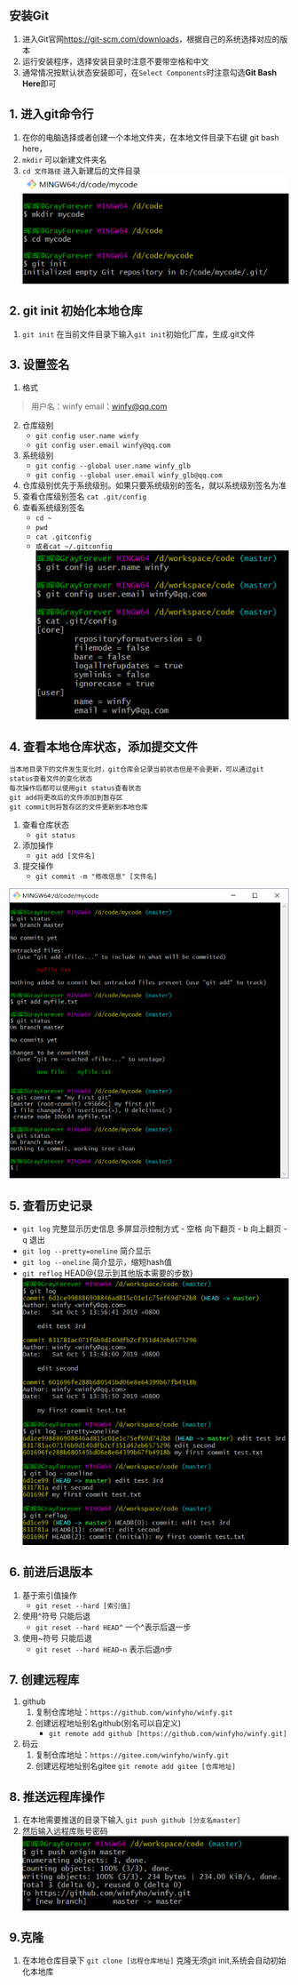 ##  安装Git
  
1. 进入Git官网<https://git-scm.com/downloads>，根据自己的系统选择对应的版本
2. 运行安装程序，选择安装目录时注意不要带空格和中文
3. 通常情况按默认状态安装即可，在`Select Components`时注意勾选**Git Bash Here**即可
##  1. 进入git命令行
  
1. 在你的电脑选择或者创建一个本地文件夹，在本地文件目录下右键 git bash here，
2. `mkdir` 可以新建文件夹名
3. `cd 文件路径` 进入新建后的文件目录
![](gitinit.png )
  
  
##  2. git init 初始化本地仓库
  
1. `git init` 
在当前文件目录下输入`git init`初始化厂库，生成.git文件
  
##  3. 设置签名
  
1. 格式
>用户名：winfy
    email：winfy@qq.com
2. 仓库级别 
    - `git config user.name winfy`
    - `git config user.email winfy@qq.com`
3. 系统级别 
    - `git config --global user.name winfy_glb`
    - `git config --global user.email winfy_glb@qq.com`
4. 仓库级别优先于系统级别。如果只要系统级别的签名，就以系统级别签名为准
5. 查看仓库级别签名 `cat .git/config`
6. 查看系统级别签名 
    - `cd ~`
    - `pwd`
    - `cat .gitconfig`
    - `或者cat ~/.gitconfig`
![](git_3.png )
  
  
##  4. 查看本地仓库状态，添加提交文件
  
    当本地目录下的文件发生变化时，git仓库会记录当前状态但是不会更新，可以通过git status查看文件的变化状态
    每次操作后都可以使用git status查看状态
    git add将更改后的文件添加到暂存区
    git commit则将暂存区的文件更新到本地仓库
1. 查看仓库状态
    - `git status` 
2. 添加操作
    - `git add [文件名]` 
3. 提交操作
    - `git commit -m "修改信息" [文件名]`
  
![](gitcommit.png )
  
##  5. 查看历史记录
  
- `git log` 完整显示历史信息
    多屏显示控制方式
        - 空格 向下翻页
        - b 向上翻页
        - q 退出
- `git log --pretty=oneline` 简介显示
- `git log --oneline` 简介显示，缩短hash值
- `git reflog` HEAD@{显示到其他版本需要的步数}
![](git05.png )
  
##  6. 前进后退版本
  
1. 基于索引值操作
    - `git reset --hard [索引值]`
2. 使用^符号 只能后退
    - `git reset --hard HEAD^`
        一个^表示后退一步
3. 使用~符号 只能后退
    - `git reset --hard HEAD~n`
          表示后退n步
##  7. 创建远程库
  
1. github
    1. 复制仓库地址：`https://github.com/winfyho/winfy.git`
    2. 创建远程地址别名github(别名可以自定义)
        - `git remote add github [https://github.com/winfyho/winfy.git]`
2. 码云
    1. 复制仓库地址：`https://gitee.com/winfyho/winfy.git`
    2. 创建远程地址别名gitee
    `git remote add gitee [仓库地址]`
##  8. 推送远程库操作
  
1. 在本地需要推送的目录下输入 `git push github [分支名master]`
2. 然后输入远程库账号密码
![](push.png )
  
##  9.克隆
  
1. 在本地仓库目录下 `git clone [远程仓库地址]`
    克隆无须git init,系统会自动初始化本地库
  
  